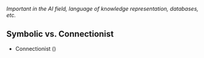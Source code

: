 *Important in the AI field, language of knowledge representation, databases, etc.*

## Symbolic vs. Connectionist 
- Connectionist ()